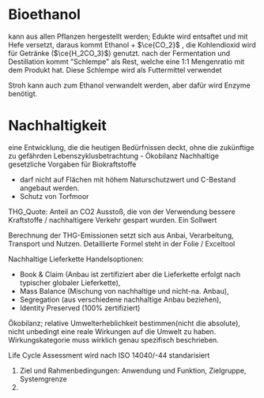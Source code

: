 # Bioethanol
kann aus allen Pflanzen hergestellt werden; 
Edukte wird entsaftet und mit Hefe versetzt, daraus kommt Ethanol + $\ce{CO_2}$ , die Kohlendioxid wird für Getränke ($\ce{H_2CO_3}$) genutzt.
nach der Fermentation und Destillation kommt "Schlempe" als Rest, welche eine 1:1 Mengenratio mit dem Produkt hat. Diese Schlempe wird als Futtermittel verwendet

Stroh kann auch zum Ethanol verwandelt werden, aber dafür wird Enzyme benötigt.

# Nachhaltigkeit
eine Entwicklung, die die heutigen Bedürfnissen deckt, ohne die zukünftige zu gefährden
Lebenszyklusbetrachtung - Ökobilanz
Nachhaltige gesetzliche Vorgaben für Biokraftstoffe
- darf nicht auf Flächen mit höhem Naturschutzwert und C-Bestand angebaut werden.
- Schutz von Torfmoor

THG_Quote: Anteil an CO2 Ausstoß, die von der Verwendung bessere Kraftstoffe / nachhaltigere Verkehr gespart wurden. Ein Sollwert

Berechnung der THG-Emissionen setzt sich aus Anbai, Verarbeitung, Transport und Nutzen. Detaillierte Formel steht in der Folie / Exceltool

Nachhaltige Lieferkette Handelsoptionen: 
- Book & Claim (Anbau ist zertifiziert aber die Lieferkette erfolgt nach typischer globaler Lieferkette),
- Mass Balance (Mischung von nachhaltige und nicht-na. Anbau), 
- Segregation (aus verschiedene nachhaltige Anbau beziehen), 
- Identity Preserved (100% zertifiziert)

Ökobilanz; relative Umwelterheblichkeit bestimmen(nicht die absolute), nicht unbedingt eine reale Wirkungen auf die Umwelt zu haben. Wirkungskategorie muss wirklich genau spezifisch beschrieben.

Life Cycle Assessment wird nach ISO 14040/-44 standarisiert
1. Ziel und Rahmenbedingungen: Anwendung und Funktion, Zielgruppe, Systemgrenze
2. 